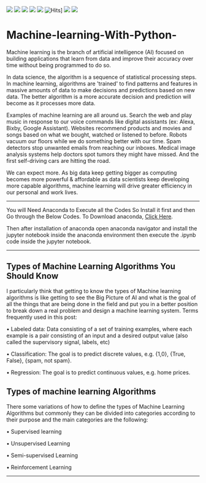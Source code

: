 ![](https://img.shields.io/github/followers/mandarmakhi?label=Follow%40mandarmakhi&style=social)
![](https://img.shields.io/github/forks/mandarmakhi/Machine-learning-With-Python-?label=Fork&style=social)
![](https://img.shields.io/github/stars/mandarmakhiMachine-learning-With-Python-?style=social)
![](https://img.shields.io/github/watchers/mandarmakhi/Machine-learning-With-Python-?style=social)
![](https://img.shields.io/github/issues/mandarmakhi/Machine-learning-With-Python-)
![Hits](https://hits.seeyoufarm.com/api/count/incr/badge.svg?url=https://mandarmakhi.github.io/Machine-learning-With-Python-/)]
![](https://img.shields.io/github/repo-size/mandarmakhi/Machine-learning-With-Python-)
![](https://img.shields.io/github/languages/code-size/mandarmakhi/Machine-learning-With-Python-)


# Machine-learning-With-Python-


Machine learning is the branch of artificial intelligence (AI) focused on building applications that learn from data and improve their accuracy over time without being programmed to do so. 

In data science, the algorithm is a sequence of statistical processing steps. In machine learning, algorithms are 'trained' to find patterns and features in massive amounts of data to make decisions and predictions based on new data. The better algorithm is a more accurate decision and prediction will become as it processes more data.

Examples of machine learning are all around us. Search the web and play music in response to our voice commands like digital assistants (ex: Alexa, Bixby, Google Assistant). Websites recommend products and movies and songs based on what we bought, watched or listened to before. Robots vacuum our floors while we do something better with our time. Spam detectors stop unwanted emails from reaching our inboxes. Medical image analysis systems help doctors spot tumors they might have missed. And the first self-driving cars are hitting the road.

We can expect more. As big data keep getting bigger as computing becomes more powerful & affordable as data scientists keep developing more capable algorithms, machine learning will drive greater efficiency in our personal and work lives.


***
You will Need Anaconda to Execute all the Codes So Install it first and then Go through the Below Codes.
To Download anaconda, [Click Here](https://www.anaconda.com/products/individual).

Then after installation of anaconda open anaconda navigator and install the jupyter notebook inside the anaconda environment then execute the .ipynb code inside the jupyter notebook.

***

## Types of Machine Learning Algorithms You Should Know

I particularly think that getting to know the types of Machine learning algorithms is like getting to see the Big Picture of AI and what is the goal of all the things that are being done in the field and put you in a better position to break down a real problem and design a machine learning system.
Terms frequently used in this post:

•	Labeled data: Data consisting of a set of training examples, where each example is a pair consisting of an input and a desired output value (also called the supervisory signal, labels, etc)

•	Classification: The goal is to predict discrete values, e.g. {1,0}, {True, False}, {spam, not spam}.

•	Regression: The goal is to predict continuous values, e.g. home prices.

## Types of machine learning Algorithms

There some variations of how to define the types of Machine Learning Algorithms but commonly they can be divided into categories according to their purpose and the main categories are the following:

•	Supervised learning

•	Unsupervised Learning

•	Semi-supervised Learning

•	Reinforcement Learning

***
